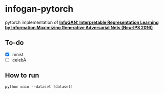 # infogan-pytorch
pytorch implementation of **[InfoGAN: Interpretable Representation Learning by Information Maximizing Generative Adversarial Nets (NeurIPS 2016)](https://arxiv.org/abs/1606.03657)**
## To-do
- [x] mnist
- [ ] celebA
## How to run
```python main --dataset [dataset]```
